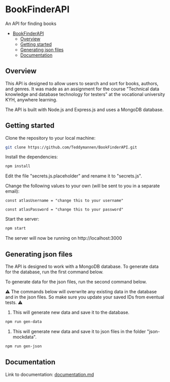 # BookFinderAPI
An API for finding books

- [BookFinderAPI](#bookfinderapi)
  - [Overview](#overview)
  - [Getting started](#getting-started)
  - [Generating json files](#generating-json-files)
  - [Documentation](#documentation)



## Overview

This API is designed to allow users to search and sort for books, authors, and genres. It was made as an assignment for the course "Technical data knowledge and database technology for testers" at the vocational university KYH, anywhere learning.

The API is built with Node.js and Express.js and uses a MongoDB database.

## Getting started

Clone the repository to your local machine:

```bash
git clone https://github.com/Teddymannen/BookFinderAPI.git
```

Install the dependencies:

```bash
npm install
```

Edit the file "secrets.js.placeholder" and rename it to "secrets.js". 

Change the following values to your own (will be sent to you in a separate email):

`const atlasUsername = "change this to your username"`

`const atlasPassword = "change this to your password"`

Start the server:

```bash
npm start
```

The server will now be running on http://localhost:3000

## Generating json files

The API is designed to work with a MongoDB database. To generate data for the database, run the first command below. 

To generate data for the json files, run the second command below.

&#x26a0;&#xfe0f; The commands below will overwrite any existing data in the database and in the json files. So make sure you update your saved IDs from eventual tests. &#x26a0;&#xfe0f;

1. This will generate new data and save it to the database.
```bash  
npm run gen-data
```

1. This will generate new data and save it to json files in the folder "json-mockdata".
```bash
npm run gen-json
```



## Documentation

Link to documentation: [documentation.md](documentation/documentation.md)